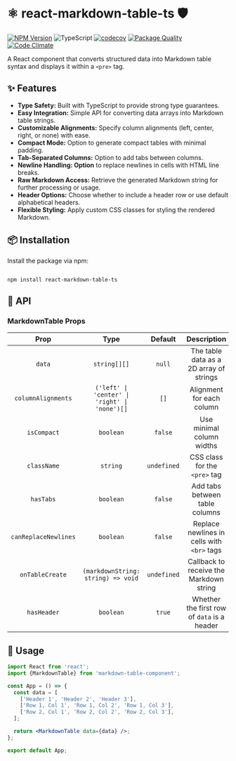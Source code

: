 # ⚛️ react-markdown-table-ts 🛡️

[![NPM Version](https://img.shields.io/npm/v/react-markdown-table-ts.svg)](https://www.npmjs.com/package/react-markdown-table-ts)
![TypeScript](https://img.shields.io/badge/TypeScript-007ACC?style=flat-square&logo=typescript&logoColor=white)
[![codecov](https://codecov.io/gh/keithwalsh/react-markdown-table-ts/branch/main/graph/badge.svg)](https://codecov.io/gh/keithwalsh/react-markdown-table-ts)
[![Package Quality](https://packagequality.com/shield/react-markdown-table-ts.svg)](https://packagequality.com/#?package=react-markdown-table-ts)
[![Code Climate](https://codeclimate.com/github/keithwalsh/react-markdown-table-ts/badges/gpa.svg)](https://codeclimate.com/github/keithwalsh/react-markdown-table-ts)

A React component that converts structured data into Markdown table syntax and displays it within a `<pre>` tag.

## ✨ Features

- **Type Safety:** Built with TypeScript to provide strong type guarantees.
- **Easy Integration:** Simple API for converting data arrays into Markdown table strings.
- **Customizable Alignments:** Specify column alignments (left, center, right, or none) with ease.
- **Compact Mode:** Option to generate compact tables with minimal padding.
- **Tab-Separated Columns:** Option to add tabs between columns.
- **Newline Handling: Option** to replace newlines in cells with HTML line breaks.
- **Raw Markdown Access:** Retrieve the generated Markdown string for further processing or usage.
- **Header Options:** Choose whether to include a header row or use default alphabetical headers.
- **Flexible Styling:** Apply custom CSS classes for styling the rendered Markdown.

## 📦 Installation

Install the package via npm:

```

npm install react-markdown-table-ts

```

## 🔧 API

### MarkdownTable Props

|         Prop         |                     Type                      |   Default   |                 Description                 |
| :------------------: | :-------------------------------------------: | :---------: | :-----------------------------------------: |
|        `data`        |                 `string[][]`                  |   `null`    |   The table data as a 2D array of strings   |
|  `columnAlignments`  | `('left' \| 'center' \| 'right' \| 'none')[]` |    `[]`     |          Alignment for each column          |
|     `isCompact`      |                   `boolean`                   |   `false`   |          Use minimal column widths          |
|     `className`      |                   `string`                    | `undefined` |        CSS class for the `<pre>` tag        |
|      `hasTabs`       |                   `boolean`                   |   `false`   |       Add tabs between table columns        |
| `canReplaceNewlines` |                   `boolean`                   |   `false`   | Replace newlines in cells with `<br>` tags  |
|   `onTableCreate`    |      `(markdownString: string) => void`       | `undefined` |   Callback to receive the Markdown string   |
|     `hasHeader`      |                   `boolean`                   |   `true`    | Whether the first row of `data` is a header |

## 🚀 Usage

```jsx
import React from 'react';
import {MarkdownTable} from 'markdown-table-component';

const App = () => {
  const data = [
    ['Header 1', 'Header 2', 'Header 3'],
    ['Row 1, Col 1', 'Row 1, Col 2', 'Row 1, Col 3'],
    ['Row 2, Col 1', 'Row 2, Col 2', 'Row 2, Col 3'],
  ];

  return <MarkdownTable data={data} />;
};

export default App;
```
